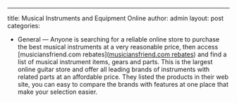 ---
title: Musical Instruments and Equipment Online
author: admin
layout: post
categories:
  - General
—
Anyone is searching for a reliable online store to purchase the best musical instruments at a very reasonable price, then access [musiciansfriend.com rebates](<a href="http://www.musiciansfriend.com/">musiciansfriend.com rebates</a>) and find a list of musical instrument items, gears and parts. This is the largest online guitar store and offer all leading brands of instruments with related parts at an affordable price. They listed the products in their web site, you can easy to compare the brands with features at one place that make your selection easier.
